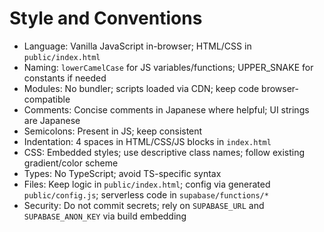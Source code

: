 # Style and Conventions

- Language: Vanilla JavaScript in-browser; HTML/CSS in `public/index.html`
- Naming: `lowerCamelCase` for JS variables/functions; UPPER_SNAKE for constants if needed
- Modules: No bundler; scripts loaded via CDN; keep code browser-compatible
- Comments: Concise comments in Japanese where helpful; UI strings are Japanese
- Semicolons: Present in JS; keep consistent
- Indentation: 4 spaces in HTML/CSS/JS blocks in `index.html`
- CSS: Embedded styles; use descriptive class names; follow existing gradient/color scheme
- Types: No TypeScript; avoid TS-specific syntax
- Files: Keep logic in `public/index.html`; config via generated `public/config.js`; serverless code in `supabase/functions/*`
- Security: Do not commit secrets; rely on `SUPABASE_URL` and `SUPABASE_ANON_KEY` via build embedding